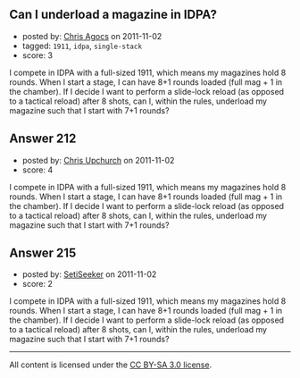 ## Can I underload a magazine in IDPA?

- posted by: [Chris Agocs](https://stackexchange.com/users/-1/12-chris-agocs) on 2011-11-02
- tagged: `1911`, `idpa`, `single-stack`
- score: 3

I compete in IDPA with a full-sized 1911, which means my magazines hold 8 rounds. When I start a stage, I can have 8+1 rounds loaded (full mag + 1 in the chamber). If I decide I want to perform a slide-lock reload (as opposed to a tactical reload) after 8 shots, can I, within the rules, underload my magazine such that I start with 7+1 rounds?


## Answer 212

- posted by: [Chris Upchurch](https://stackexchange.com/users/-1/79-chris-upchurch) on 2011-11-02
- score: 4

I compete in IDPA with a full-sized 1911, which means my magazines hold 8 rounds. When I start a stage, I can have 8+1 rounds loaded (full mag + 1 in the chamber). If I decide I want to perform a slide-lock reload (as opposed to a tactical reload) after 8 shots, can I, within the rules, underload my magazine such that I start with 7+1 rounds?


## Answer 215

- posted by: [SetiSeeker](https://stackexchange.com/users/-1/126-setiseeker) on 2011-11-02
- score: 2

I compete in IDPA with a full-sized 1911, which means my magazines hold 8 rounds. When I start a stage, I can have 8+1 rounds loaded (full mag + 1 in the chamber). If I decide I want to perform a slide-lock reload (as opposed to a tactical reload) after 8 shots, can I, within the rules, underload my magazine such that I start with 7+1 rounds?



---

All content is licensed under the [CC BY-SA 3.0 license](https://creativecommons.org/licenses/by-sa/3.0/).
